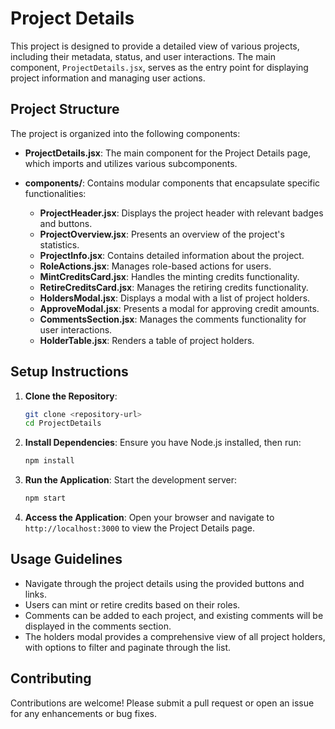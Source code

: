 # Project Details

This project is designed to provide a detailed view of various projects, including their metadata, status, and user interactions. The main component, `ProjectDetails.jsx`, serves as the entry point for displaying project information and managing user actions.

## Project Structure

The project is organized into the following components:

- **ProjectDetails.jsx**: The main component for the Project Details page, which imports and utilizes various subcomponents.
  
- **components/**: Contains modular components that encapsulate specific functionalities:
  - **ProjectHeader.jsx**: Displays the project header with relevant badges and buttons.
  - **ProjectOverview.jsx**: Presents an overview of the project's statistics.
  - **ProjectInfo.jsx**: Contains detailed information about the project.
  - **RoleActions.jsx**: Manages role-based actions for users.
  - **MintCreditsCard.jsx**: Handles the minting credits functionality.
  - **RetireCreditsCard.jsx**: Manages the retiring credits functionality.
  - **HoldersModal.jsx**: Displays a modal with a list of project holders.
  - **ApproveModal.jsx**: Presents a modal for approving credit amounts.
  - **CommentsSection.jsx**: Manages the comments functionality for user interactions.
  - **HolderTable.jsx**: Renders a table of project holders.

## Setup Instructions

1. **Clone the Repository**: 
   ```bash
   git clone <repository-url>
   cd ProjectDetails
   ```

2. **Install Dependencies**: 
   Ensure you have Node.js installed, then run:
   ```bash
   npm install
   ```

3. **Run the Application**: 
   Start the development server:
   ```bash
   npm start
   ```

4. **Access the Application**: 
   Open your browser and navigate to `http://localhost:3000` to view the Project Details page.

## Usage Guidelines

- Navigate through the project details using the provided buttons and links.
- Users can mint or retire credits based on their roles.
- Comments can be added to each project, and existing comments will be displayed in the comments section.
- The holders modal provides a comprehensive view of all project holders, with options to filter and paginate through the list.

## Contributing

Contributions are welcome! Please submit a pull request or open an issue for any enhancements or bug fixes.